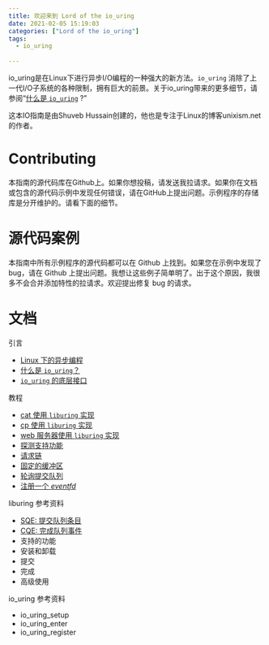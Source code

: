 ```yaml
---
title: 欢迎来到 Lord of the io_uring
date: 2021-02-05 15:19:03
categories: ["Lord of the io_uring"]
tags:
  - io_uring
	
---
```

io_uring是在Linux下进行异步I/O编程的一种强大的新方法。`io_uring` 消除了上一代I/O子系统的各种限制，拥有巨大的前景。关于io_uring带来的更多细节，请参阅“[什么是 `io_uring`]() ?”

这本IO指南是由Shuveb Hussain创建的，他也是专注于Linux的博客unixism.net的作者。

# Contributing 

本指南的源代码库在Github上。如果你想投稿，请发送我拉请求。如果你在文档或包含的源代码示例中发现任何错误，请在GitHub上提出问题。示例程序的存储库是分开维护的。请看下面的细节。

# 源代码案例

本指南中所有示例程序的源代码都可以在 Github 上找到。如果您在示例中发现了 bug，请在 Github 上提出问题。我想让这些例子简单明了。出于这个原因，我很多不会合并添加特性的拉请求。欢迎提出修复 bug 的请求。

# 文档

引言

- [Linux 下的异步编程](/jony.github.io/493f5652fc23/)
- [什么是 `io_uring`？](/jony.github.io/98b4e846459c/)
- [`io_uring` 的底层接口](/jony.github.io/3d70b9e6d77f/)

教程

- [cat 使用 `liburing` 实现](/jony.github.io/33f4e488c2f3/)
- [cp 使用 `liburing` 实现](/jony.github.io/fbcd2bb270f6/)
- [web 服务器使用 `liburing` 实现](/jony.github.io/90d9c32a425c/)
- [探测支持功能](/jony.github.io/4aa7709cef2f/)
- [请求链](/jony.github.io/6629bb792093/)
- [固定的缓冲区](/jony.github.io/48d3d8aca367/)
- [轮询提交队列](/jony.github.io/973aa4b46332/)
- [注册一个 _eventfd_ ](/jony.github.io/304bb0ffee1d/)

liburing 参考资料

- [SQE: 提交队列条目](/jony.github.io/1f47a91ce33a/)
- [CQE: 完成队列事件](/jony.github.io/201d74132273/)
- 支持的功能
- 安装和卸载
- 提交
- 完成
- 高级使用

io_uring 参考资料

- io_uring_setup
- io_uring_enter
- io_uring_register